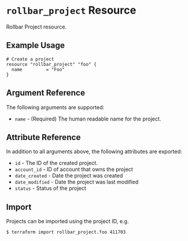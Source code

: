 `rollbar_project` Resource
=========================

Rollbar Project resource.


Example Usage
-------------

```hcl
# Create a project
resource "rollbar_project" "foo" {
  name         = "Foo"
}
```

Argument Reference
------------------

The following arguments are supported:

* `name` - (Required) The human readable name for the project.


Attribute Reference
-------------------

In addition to all arguments above, the following attributes are exported:

* `id` - The ID of the created project.
* `account_id` - ID of account that owns the project
* `date_created` - Date the project was created
* `date_modified` - Date the project was last modified
* `status` - Status of the project


Import
------

Projects can be imported using the project ID, e.g.

```
$ terraform import rollbar_project.foo 411703
```